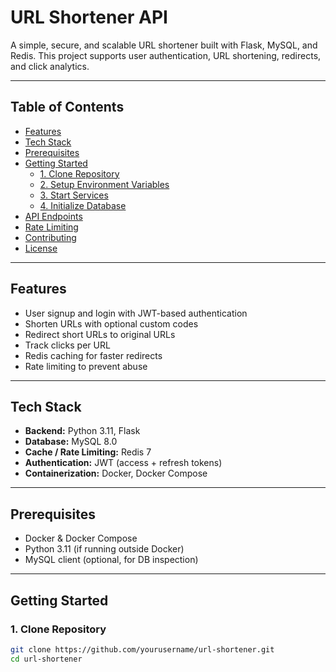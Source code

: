 # URL Shortener API

A simple, secure, and scalable URL shortener built with Flask, MySQL, and Redis. This project supports user authentication, URL shortening, redirects, and click analytics.

---

## Table of Contents

- [Features](#features)  
- [Tech Stack](#tech-stack)  
- [Prerequisites](#prerequisites)  
- [Getting Started](#getting-started)  
  - [1. Clone Repository](#1-clone-repository)  
  - [2. Setup Environment Variables](#2-setup-environment-variables)  
  - [3. Start Services](#3-start-services)  
  - [4. Initialize Database](#4-initialize-database)  
- [API Endpoints](#api-endpoints)  
- [Rate Limiting](#rate-limiting)  
- [Contributing](#contributing)  
- [License](#license)  

---

## Features

- User signup and login with JWT-based authentication  
- Shorten URLs with optional custom codes  
- Redirect short URLs to original URLs  
- Track clicks per URL 
- Redis caching for faster redirects  
- Rate limiting to prevent abuse  

---

## Tech Stack

- **Backend:** Python 3.11, Flask  
- **Database:** MySQL 8.0  
- **Cache / Rate Limiting:** Redis 7  
- **Authentication:** JWT (access + refresh tokens)  
- **Containerization:** Docker, Docker Compose  

---

## Prerequisites

- Docker & Docker Compose  
- Python 3.11 (if running outside Docker)  
- MySQL client (optional, for DB inspection)  

---

## Getting Started

### 1. Clone Repository

```bash
git clone https://github.com/yourusername/url-shortener.git
cd url-shortener
